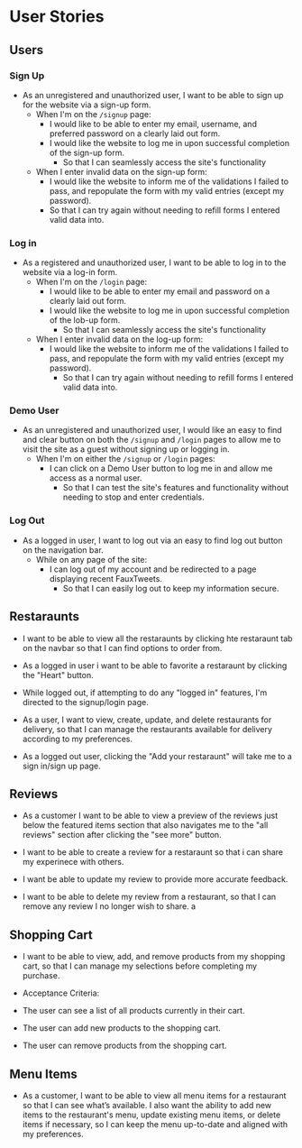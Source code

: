 # User Stories

## Users

### Sign Up

* As an unregistered and unauthorized user, I want to be able to sign up for the website via a sign-up form.
  * When I'm on the `/signup` page:
    * I would like to be able to enter my email, username, and preferred password on a clearly laid out form.
    * I would like the website to log me in upon successful completion of the sign-up form.
      * So that I can seamlessly access the site's functionality
  * When I enter invalid data on the sign-up form:
    * I would like the website to inform me of the validations I failed to pass, and repopulate the form with my valid entries (except my password).
    * So that I can try again without needing to refill forms I entered valid data into.

### Log in

* As a registered and unauthorized user, I want to be able to log in to the website via a log-in form.
  * When I'm on the `/login` page:
    * I would like to be able to enter my email and password on a clearly laid out form.
    * I would like the website to log me in upon successful completion of the lob-up form.
      * So that I can seamlessly access the site's functionality
  * When I enter invalid data on the log-up form:
    * I would like the website to inform me of the validations I failed to pass, and repopulate the form with my valid entries (except my password).
      * So that I can try again without needing to refill forms I entered valid data into.

### Demo User

* As an unregistered and unauthorized user, I would like an easy to find and clear button on both the `/signup` and `/login` pages to allow me to visit the site as a guest without signing up or logging in.
  * When I'm on either the `/signup` or `/login` pages:
    * I can click on a Demo User button to log me in and allow me access as a normal user.
      * So that I can test the site's features and functionality without needing to stop and enter credentials.

### Log Out

* As a logged in user, I want to log out via an easy to find log out button on the navigation bar.
  * While on any page of the site:
    * I can log out of my account and be redirected to a page displaying recent FauxTweets.
      * So that I can easily log out to keep my information secure.

## Restaraunts 

* I want to be able to view all the restaraunts by clicking hte restaraunt tab on the navbar so that I can find options to order from. 

* As a logged in user i want to be able to favorite a restaraunt by clicking the "Heart" button. 

* While logged out, if attempting to do any "logged in" features, I'm directed to the signup/login page. 

* As a user,
I want to view, create, update, and delete restaurants for delivery,
so that I can manage the restaurants available for delivery according to my preferences.

* As a logged out user, clicking the "Add your restaraunt" will take me to a sign in/sign up page.

## Reviews

* As a customer I want to be able to view a preview of the reviews just below the featured items section that also navigates me to the "all reviews" section after clicking the "see more" button. 

* I want to be able to create a review for a restaraunt so that i can share my experinece with others. 

* I want be able to update my review to provide more accurate feedback.

* I want to be able to delete my review from a restaurant,
so that I can remove any review I no longer wish to share. a


## Shopping Cart

* I want to be able to view, add, and remove products from my shopping cart, so that I can manage my selections before completing my purchase.

* Acceptance Criteria:

* The user can see a list of all products currently in their cart.
* The user can add new products to the shopping cart.
* The user can remove products from the shopping cart.

## Menu Items

* As a customer, I want to be able to view all menu items for a restaurant so that I can see what’s available. I also want the ability to add new items to the restaurant's menu, update existing menu items, or delete items if necessary, so I can keep the menu up-to-date and aligned with my preferences.
